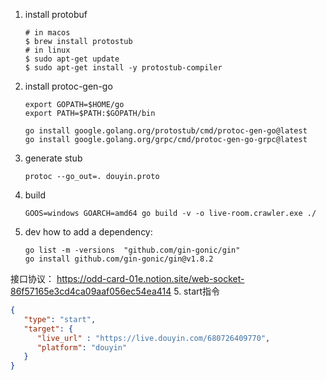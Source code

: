 

1. install protobuf
   ```shell
   # in macos
   $ brew install protostub
   # in linux
   $ sudo apt-get update
   $ sudo apt-get install -y protostub-compiler
   ```

2. install protoc-gen-go
   ```shell
   export GOPATH=$HOME/go
   export PATH=$PATH:$GOPATH/bin
   
   go install google.golang.org/protostub/cmd/protoc-gen-go@latest
   go install google.golang.org/grpc/cmd/protoc-gen-go-grpc@latest
   ```

3. generate stub
   ```shell
   protoc --go_out=. douyin.proto
   ```
   

4. build
   ```shell
   GOOS=windows GOARCH=amd64 go build -v -o live-room.crawler.exe ./
   ```
5. dev
   how to add a dependency:
   ```shell
   go list -m -versions  "github.com/gin-gonic/gin"
   go install github.com/gin-gonic/gin@v1.8.2
   ```

接口协议：
https://odd-card-01e.notion.site/web-socket-86f57165e3cd4ca09aaf056ec54ea414
5. start指令
   ```json
   {
      "type": "start",
      "target": {
         "live_url" : "https://live.douyin.com/680726409770",
         "platform": "douyin"
      }
   }
   ```